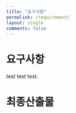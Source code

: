 ```yaml
---
title: "요구사항"
permalink: /requirement/
layout: single
comments: false
---
```


# 요구사항

test test test.

# 최종산출물